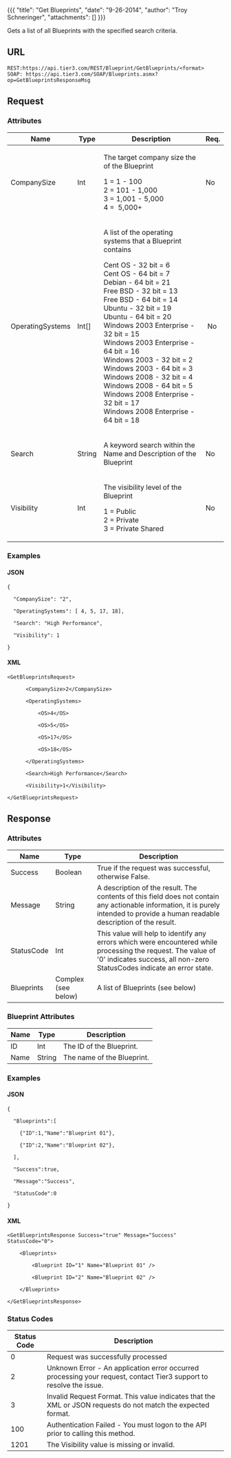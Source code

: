 {{{
  "title": "Get Blueprints",
  "date": "9-26-2014",
  "author": "Troy Schneringer",
  "attachments": []
}}}

Gets a list of all Blueprints with the specified search criteria.

## URL

    REST:https://api.tier3.com/REST/Blueprint/GetBlueprints/<format>
    SOAP: https://api.tier3.com/SOAP/Blueprints.asmx?op=GetBlueprintsResponseMsg

## Request

### Attributes

<table>
  <thead>
    <tr>
      <th>Name</th>
      <th>Type</th>
      <th>Description</th>
      <th>Req.</th>
    </tr>
  </thead>
  <tbody>
    <tr>
      <td>CompanySize</td>
      <td>Int</td>
      <td>
        <p>The target company size the of the Blueprint</p>
        <p>1 = 1 - 100
          <br />2 = 101 - 1,000
          <br />3 = 1,001 - 5,000
          <br />4 = &nbsp;5,000+</p>
      </td>
      <td>
        <p>No</p>
      </td>
    </tr>
    <tr>
      <td>OperatingSystems</td>
      <td>Int[]</td>
      <td>
        <p>A list of the operating systems that a Blueprint contains</p>
        <p>Cent OS - 32 bit = 6
          <br />Cent OS - 64 bit = 7
          <br />Debian - 64 bit = 21
          <br />Free BSD - 32 bit = 13
          <br />Free BSD - 64 bit = 14
          <br />Ubuntu - 32 bit = 19
          <br />Ubuntu - 64 bit = 20
          <br />Windows 2003 Enterprise - 32 bit = 15
          <br />Windows 2003 Enterprise - 64 bit = 16
          <br />Windows 2003 - 32 bit = 2
          <br />Windows 2003 - 64 bit = 3
          <br />Windows 2008 - 32 bit = 4
          <br />Windows 2008 - 64 bit = 5
          <br />Windows 2008 Enterprise - 32 bit = 17
          <br />Windows 2008 Enterprise - 64 bit = 18</p>
      </td>
      <td>&nbsp;No</td>
    </tr>
    <tr>
      <td>Search</td>
      <td>String</td>
      <td>
        <p>A keyword search within the Name and Description of the Blueprint&nbsp;</p>
      </td>
      <td>
        <p>No</p>
      </td>
    </tr>
    <tr>
      <td>Visibility</td>
      <td>Int</td>
      <td>
        <p>The visibility level of the Blueprint</p>
        <p>1 = Public
          <br />2 = Private
          <br />3 = Private Shared</p>
      </td>
      <td>
        <p>No</p>
      </td>
    </tr>
  </tbody>
</table>

### Examples

#### JSON

    {

      "CompanySize": "2",

      "OperatingSystems": [ 4, 5, 17, 18],

      "Search": "High Performance",

      "Visibility": 1

    }

#### XML

    <GetBlueprintsRequest>

          <CompanySize>2</CompanySize>

          <OperatingSystems>

              <OS>4</OS>

              <OS>5</OS>

              <OS>17</OS>

              <OS>18</OS>

          </OperatingSystems>

          <Search>High Performance</Search>

          <Visibility>1</Visibility>

    </GetBlueprintsRequest>

## Response

### Attributes

<table>
  <thead>
    <tr>
      <th>Name</th>
      <th>Type</th>
      <th>Description</th>
    </tr>
  </thead>
  <tbody>
    <tr>
      <td>Success</td>
      <td>Boolean</td>
      <td>True if the request was successful, otherwise False.</td>
    </tr>
    <tr>
      <td>Message</td>
      <td>String</td>
      <td>A description of the result. The contents of this field does not contain any actionable information, it is purely intended to provide a human readable description of the result.</td>
    </tr>
    <tr>
      <td>StatusCode</td>
      <td>Int</td>
      <td>This value will help to identify any errors which were encountered while processing the request. The value of '0' indicates success, all non-zero StatusCodes indicate an error state.</td>
    </tr>
    <tr>
      <td>Blueprints</td>
      <td>Complex (see below)</td>
      <td>A list of Blueprints (see below)</td>
    </tr>
  </tbody>
</table>

### Blueprint Attributes

<table>
  <thead>
  <tr>
    <th>Name</th>
    <th>Type</th>
    <th>Description</th>
  </tr>
</thead>
<tbody>
    <tr>
      <td>ID</td>
      <td>Int</td>
      <td>The ID of the Blueprint.</td>
    </tr>
    <tr>
      <td>Name</td>
      <td>String</td>
      <td>The name of the Blueprint.</td>
    </tr>
  </tbody>
</table>

### Examples

#### JSON

    {

      "Blueprints":[

        {"ID":1,"Name":"Blueprint 01"},

        {"ID":2,"Name":"Blueprint 02"},

      ], 

      "Success":true,

      "Message":"Success",

      "StatusCode":0

    }

#### XML

    <GetBlueprintsResponse Success="true" Message="Success" StatusCode="0">

        <Blueprints>

            <Blueprint ID="1" Name="Blueprint 01" />

            <Blueprint ID="2" Name="Blueprint 02" />

        </Blueprints>

    </GetBlueprintsResponse>


### Status Codes

<table>
  <thead>
    <tr>
      <th>Status Code</th>
      <th>Description</th>
    </tr>
  </thead>
  <tbody>
    <tr>
      <td>0</td>
      <td>Request was successfully processed</td>
    </tr>
    <tr>
      <td>2</td>
      <td>Unknown Error - An application error occurred processing your request, contact Tier3 support to resolve the issue.</td>
    </tr>
    <tr>
      <td>3</td>
      <td>Invalid Request Format. This value indicates that the XML or JSON requests do not match the expected format.</td>
    </tr>
    <tr>
      <td>100</td>
      <td>Authentication Failed - You must logon to the API prior to calling this method.</td>
    </tr>
    <tr>
      <td>1201</td>
      <td>The Visibility value is missing or invalid.</td>
    </tr>
  </tbody>
</table>